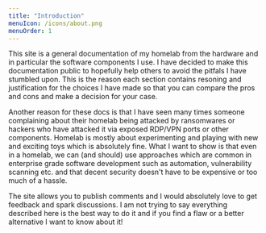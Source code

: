 ```yaml
---
title: "Introduction"
menuIcon: /icons/about.png
menuOrder: 1
---
```


This site is a general documentation of my homelab from the hardware and in particular the software components I use. I have decided to make this documentation public to hopefully help others to avoid the pitfals I have stumbled upon. This is the reason each section contains resoning and justification for the choices I have made so that you can compare the pros and cons and make a decision for your case.

Another reason for these docs is that I have seen many times someone complaining about their homelab being attacked by ransomwares or hackers who have attacked it via exposed RDP/VPN ports or other components. Homelab is mostly about experimenting and playing with new and exciting toys which is absolutely fine. What I want to show is that even in a homelab, we can (and should) use approaches which are common in enterprise grade software development such as automation, vulnerability scanning etc. and that decent security doesn't have to be expensive or too much of a hassle.


The site allows you to publish comments and I would absolutely love to get feedback and spark discussions. I am not trying to say everything described here is the best way to do it and if you find a flaw or a better alternative I want to know about it!